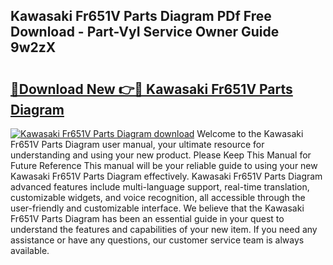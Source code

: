 ## Kawasaki Fr651V Parts Diagram PDf Free Download - Part-VyI Service Owner Guide 9w2zX

# <h2><a href="http://dfpddi.blite.top/?on=Kawasaki+Fr651V+Parts+Diagram">🔗Download New 👉🔴 Kawasaki Fr651V Parts Diagram</a></h2>

[![Kawasaki Fr651V Parts Diagram download](https://i.imgur.com/lujVjoI.png)](http://dfpddi.blite.top/?on=Kawasaki+Fr651V+Parts+Diagram)
Welcome to the Kawasaki Fr651V Parts Diagram user manual, your ultimate resource for understanding and using your new product. Please Keep This Manual for Future Reference This manual will be your reliable guide to using your new Kawasaki Fr651V Parts Diagram effectively. Kawasaki Fr651V Parts Diagram advanced features include multi-language support, real-time translation, customizable widgets, and voice recognition, all accessible through the user-friendly and customizable interface. We believe that the Kawasaki Fr651V Parts Diagram has been an essential guide in your quest to understand the features and capabilities of your new item. If you need any assistance or have any questions, our customer service team is always available.
